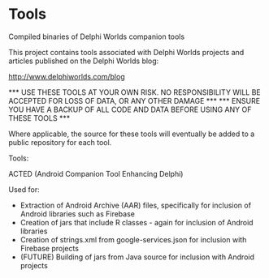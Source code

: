 # Tools
Compiled binaries of Delphi Worlds companion tools

This project contains tools associated with Delphi Worlds projects and articles published on the Delphi Worlds blog:

  http://www.delphiworlds.com/blog

  *** USE THESE TOOLS AT YOUR OWN RISK. NO RESPONSIBILITY WILL BE ACCEPTED FOR LOSS OF DATA, OR ANY OTHER DAMAGE ***
  *** ENSURE YOU HAVE A BACKUP OF ALL CODE AND DATA BEFORE USING ANY OF THESE TOOLS ***
  
Where applicable, the source for these tools will eventually be added to a public repository for each tool.

Tools:

ACTED (Android Companion Tool Enhancing Delphi)

  Used for:
  
  * Extraction of Android Archive (AAR) files, specifically for inclusion of Android libraries such as Firebase
  * Creation of jars that include R classes - again for inclusion of Android libraries
  * Creation of strings.xml from google-services.json for inclusion with Firebase projects
  * (FUTURE) Building of jars from Java source for inclusion with Android projects
  
